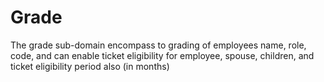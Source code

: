 # Grade 
The grade sub-domain encompass to grading of employees name, role, code, and can enable ticket eligibility for employee, spouse, children, and ticket eligibility period also (in months)